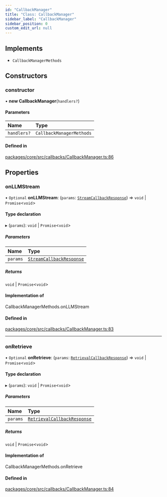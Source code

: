 ```yaml
---
id: "CallbackManager"
title: "Class: CallbackManager"
sidebar_label: "CallbackManager"
sidebar_position: 0
custom_edit_url: null
---
```


## Implements

- `CallbackManagerMethods`

## Constructors

### constructor

• **new CallbackManager**(`handlers?`)

#### Parameters

| Name        | Type                     |
| :---------- | :----------------------- |
| `handlers?` | `CallbackManagerMethods` |

#### Defined in

[packages/core/src/callbacks/CallbackManager.ts:86](https://github.com/run-llama/LlamaIndexTS/blob/d613bbd/packages/core/src/callbacks/CallbackManager.ts#L86)

## Properties

### onLLMStream

• `Optional` **onLLMStream**: (`params`: [`StreamCallbackResponse`](../interfaces/StreamCallbackResponse.md)) => `void` \| `Promise`<`void`\>

#### Type declaration

▸ (`params`): `void` \| `Promise`<`void`\>

##### Parameters

| Name     | Type                                                                |
| :------- | :------------------------------------------------------------------ |
| `params` | [`StreamCallbackResponse`](../interfaces/StreamCallbackResponse.md) |

##### Returns

`void` \| `Promise`<`void`\>

#### Implementation of

CallbackManagerMethods.onLLMStream

#### Defined in

[packages/core/src/callbacks/CallbackManager.ts:83](https://github.com/run-llama/LlamaIndexTS/blob/d613bbd/packages/core/src/callbacks/CallbackManager.ts#L83)

---

### onRetrieve

• `Optional` **onRetrieve**: (`params`: [`RetrievalCallbackResponse`](../interfaces/RetrievalCallbackResponse.md)) => `void` \| `Promise`<`void`\>

#### Type declaration

▸ (`params`): `void` \| `Promise`<`void`\>

##### Parameters

| Name     | Type                                                                      |
| :------- | :------------------------------------------------------------------------ |
| `params` | [`RetrievalCallbackResponse`](../interfaces/RetrievalCallbackResponse.md) |

##### Returns

`void` \| `Promise`<`void`\>

#### Implementation of

CallbackManagerMethods.onRetrieve

#### Defined in

[packages/core/src/callbacks/CallbackManager.ts:84](https://github.com/run-llama/LlamaIndexTS/blob/d613bbd/packages/core/src/callbacks/CallbackManager.ts#L84)
